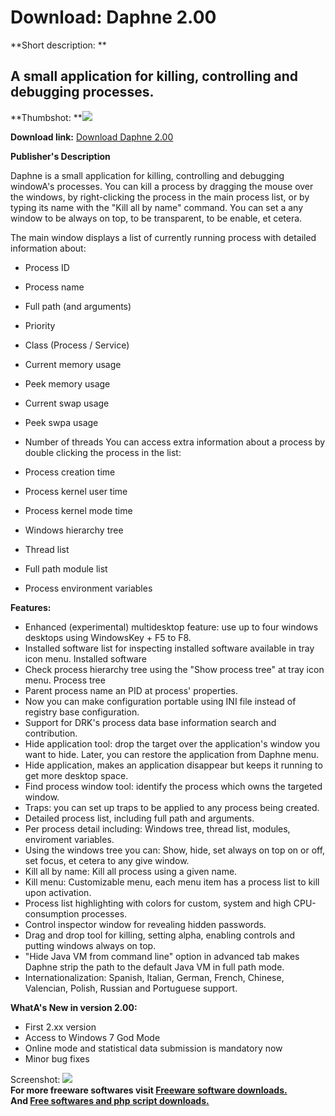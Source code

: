 # Download: Daphne 2.00

**Short description: **

## A small application for killing, controlling and debugging processes.

  
**Thumbshot: **![](http://www.freewarefiles.com/screenshot/daphne_md.jpg)   
  
**Download link:** [Download Daphne 2.00](http://freesoftwares.boysofts.com/Daphne_program_15464.html)  
  

**Publisher's Description**  
  

Daphne is a small application for killing, controlling and debugging windowA's
processes. You can kill a process by dragging the mouse over the windows, by
right-clicking the process in the main process list, or by typing its name
with the "Kill all by name" command. You can set a any window to be always on
top, to be transparent, to be enable, et cetera.

The main window displays a list of currently running process with detailed
information about:

  * Process ID
  * Process name
  * Full path (and arguments)
  * Priority
  * Class (Process / Service)
  * Current memory usage
  * Peek memory usage
  * Current swap usage
  * Peek swpa usage
  * Number of threads
You can access extra information about a process by double clicking the
process in the list:

  * Process creation time
  * Process kernel user time
  * Process kernel mode time
  * Windows hierarchy tree
  * Thread list
  * Full path module list
  * Process environment variables

**Features:**

  * Enhanced (experimental) multidesktop feature: use up to four windows desktops using WindowsKey + F5 to F8. 
  * Installed software list for inspecting installed software available in tray icon menu. Installed software 
  * Check process hierarchy tree using the "Show process tree" at tray icon menu. Process tree 
  * Parent process name an PID at process' properties. 
  * Now you can make configuration portable using INI file instead of registry base configuration. 
  * Support for DRK's process data base information search and contribution. 
  * Hide application tool: drop the target over the application's window you want to hide. Later, you can restore the application from Daphne menu. 
  * Hide application, makes an application disappear but keeps it running to get more desktop space. 
  * Find process window tool: identify the process which owns the targeted window. 
  * Traps: you can set up traps to be applied to any process being created. 
  * Detailed process list, including full path and arguments. 
  * Per process detail including: Windows tree, thread list, modules, enviroment variables. 
  * Using the windows tree you can: Show, hide, set always on top on or off, set focus, et cetera to any give window. 
  * Kill all by name: Kill all process using a given name. 
  * Kill menu: Customizable menu, each menu item has a process list to kill upon activation. 
  * Process list highlighting with colors for custom, system and high CPU-consumption processes. 
  * Control inspector window for revealing hidden passwords. 
  * Drag and drop tool for killing, setting alpha, enabling controls and putting windows always on top. 
  * "Hide Java VM from command line" option in advanced tab makes Daphne strip the path to the default Java VM in full path mode. 
  * Internationalization: Spanish, Italian, German, French, Chinese, Valencian, Polish, Russian and Portuguese support. 

**WhatA's New in version 2.00:**

  * First 2.xx version 
  * Access to Windows 7 God Mode 
  * Online mode and statistical data submission is mandatory now 
  * Minor bug fixes 

  
  
Screenshot: ![](http://www.freewarefiles.com/screenshot/daphne.jpg)  
**For more freeware softwares visit [Freeware software downloads.](http://freesoftwares.boysofts.com/)**   
**And [Free softwares and php script downloads.](http://www.boysofts.com/)**

